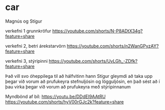 # car

Magnús og Stígur

verkefni 1 grunnkröfur
https://youtube.com/shorts/N-P8ADtX34g?feature=share


verkefni 2, betri árekstarvörn
https://youtube.com/shorts/n2WanGPyzAY?feature=share


verkefni 3, stýripinni
https://youtube.com/shorts/UvLGh_-ZDfk?feature=share


Það vill svo óheppilega til að hálfvitinn hann Stígur gleymdi að taka upp þegar við vorum að prufukeyra stefnuljósin og lögguljósin, en það sést að í þau virka þegar við vorum að prufukeyra með stýripinnanum

Myndbönd af bíl:
https://youtu.be/DDdEI9AAtRU 
https://youtube.com/shorts/hyV00rGJc2k?feature=share
